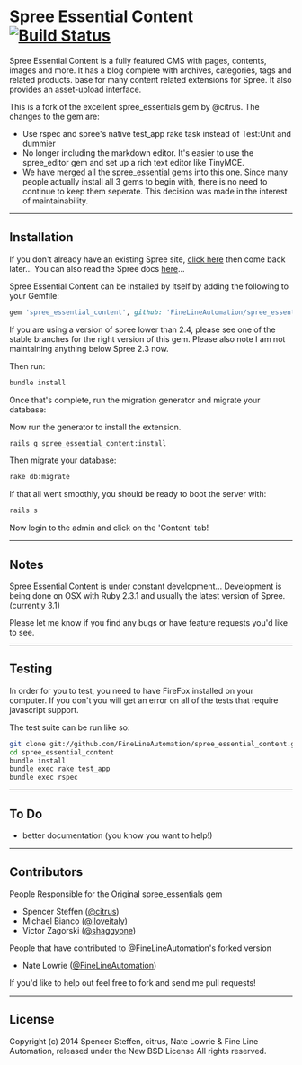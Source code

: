 # Spree Essential Content [![Build Status](https://secure.travis-ci.org/FineLineAutomation/spree_essential_content.png)](http://travis-ci.org/FineLineAutomation/spree_essential_content)

Spree Essential Content is a fully featured CMS with pages, contents, images and more. It has a blog complete with archives, categories, tags and related products. base for many content related extensions for Spree. It also provides an asset-upload interface.

This is a fork of the excellent spree_essentials gem by @citrus.  The changes to the gem are:
* Use rspec and spree's native test_app rake task instead of Test:Unit and dummier
* No longer including the markdown editor.  It's easier to use the spree_editor gem and set up a rich text editor like TinyMCE.
* We have merged all the spree_essential gems into this one. Since many people actually install all 3 gems to begin with, there is no need to continue to keep them seperate. This decision was made in the interest of maintainability.

------------------------------------------------------------------------------
Installation
------------------------------------------------------------------------------

If you don't already have an existing Spree site, [click here](https://github.com/spree/spree) then come back later... You can also read the Spree docs [here](http://spreecommerce.com/documentation/getting_started.html)...

Spree Essential Content can be installed by itself by adding the following to your Gemfile:

```ruby
gem 'spree_essential_content', github: 'FineLineAutomation/spree_essential_content'
```

If you are using a version of spree lower than 2.4, please see one of the stable branches for the right version of this gem. Please also note I am not maintaining anything below Spree 2.3 now.

Then run:

```bash
bundle install
```

Once that's complete, run the migration generator and migrate your database:

Now run the generator to install the extension.

```bash
rails g spree_essential_content:install
```

Then migrate your database:

```bash
rake db:migrate
```

If that all went smoothly, you should be ready to boot the server with:

```bash
rails s
```

Now login to the admin and click on the 'Content' tab!

------------------------------------------------------------------------------
Notes
------------------------------------------------------------------------------

Spree Essential Content is under constant development... Development is being done on OSX with Ruby 2.3.1 and usually the latest version of Spree. (currently 3.1)

Please let me know if you find any bugs or have feature requests you'd like to see.

------------------------------------------------------------------------------
Testing
------------------------------------------------------------------------------

In order for you to test, you need to have FireFox installed on your computer.  If you don't you will get an error on all of the tests that require javascript support.

The test suite can be run like so:

```bash
git clone git://github.com/FineLineAutomation/spree_essential_content.git
cd spree_essential_content
bundle install
bundle exec rake test_app
bundle exec rspec
```

------------------------------------------------------------------------------
To Do
------------------------------------------------------------------------------

* better documentation (you know you want to help!)

------------------------------------------------------------------------------
Contributors
------------------------------------------------------------------------------

People Responsible for the Original spree_essentials gem
* Spencer Steffen ([@citrus](https://github.com/citrus))
* Michael Bianco ([@iloveitaly](https://github.com/iloveitaly))
* Victor Zagorski ([@shaggyone](https://github.com/shaggyone))

People that have contributed to @FineLineAutomation's forked version
* Nate Lowrie ([@FineLineAutomation](https://github.com/FineLineAutomation))


If you'd like to help out feel free to fork and send me pull requests!


------------------------------------------------------------------------------
License
------------------------------------------------------------------------------

Copyright (c) 2014 Spencer Steffen, citrus, Nate Lowrie & Fine Line Automation, released under the New BSD License All rights reserved.
